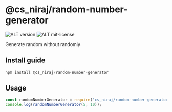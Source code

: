 # @cs_niraj/random-number-generator


![ALT version](https://img.shields.io/badge/npm-0.0.1-blue)
![ALT mit-license](https://img.shields.io/github/license/Nirajsah17/random-number-generator)

Generate random without randomly

## Install guide

```javascript
npm install @cs_niraj/random-number-generator
```

## Usage

```javascript
const randomNumberGenerator = require('cs_niraj/random-number-generator');
console.log(randomNumberGenerator(5, 10));
```
